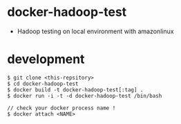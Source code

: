 # docker-hadoop-test

* Hadoop testing on local environment with amazonlinux

# development

```
$ git clone <this-repsitory>
$ cd docker-hadoop-test
$ docker build -t docker-hadoop-test[:tag] .
$ docker run -i -t -d docker-hadoop-test /bin/bash

// check your docker process name !
$ docker attach <NAME>
```
